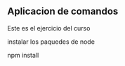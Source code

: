 ## Aplicacion de comandos

Este es el ejercicio del curso

instalar los paquedes de node

npm install